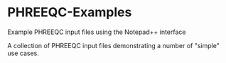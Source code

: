 # PHREEQC-Examples
Example PHREEQC input files using the Notepad++ interface

A collection of PHREEQC input files demonstrating a number of "simple" use cases.
